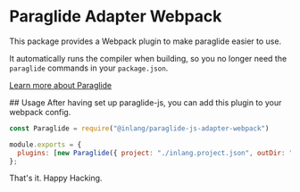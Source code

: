 # Paraglide Adapter Webpack

This package provides a Webpack plugin to make paraglide easier to use.

It automatically runs the compiler when  building, so you no longer need the `paraglide` commands in your `package.json`.

[Learn more about Paraglide](https://github.com/inlang/monorepo/tree/main/inlang/source-code/paraglide/paraglide-js)

## Usage
After having set up paraglide-js, you can add this plugin to your webpack config.

```js
const Paraglide = require("@inlang/paraglide-js-adapter-webpack")

module.exports = {
  plugins: [new Paraglide({ project: "./inlang.project.json", outDir: "./src/paraglide" })],
};
```

That's it. Happy Hacking.
